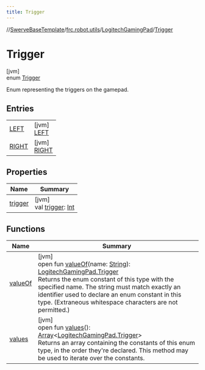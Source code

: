 ```yaml
---
title: Trigger
---
```

//[SwerveBaseTemplate](../../../../index.html)/[frc.robot.utils](../../index.html)/[LogitechGamingPad](../index.html)/[Trigger](index.html)



# Trigger



[jvm]\
enum [Trigger](index.html)

Enum representing the triggers on the gamepad.



## Entries


| | |
|---|---|
| [LEFT](-l-e-f-t/index.html) | [jvm]<br>[LEFT](-l-e-f-t/index.html) |
| [RIGHT](-r-i-g-h-t/index.html) | [jvm]<br>[RIGHT](-r-i-g-h-t/index.html) |


## Properties


| Name | Summary |
|---|---|
| [trigger](trigger.html) | [jvm]<br>val [trigger](trigger.html): [Int](https://kotlinlang.org/api/latest/jvm/stdlib/kotlin/-int/index.html) |


## Functions


| Name | Summary |
|---|---|
| [valueOf](value-of.html) | [jvm]<br>open fun [valueOf](value-of.html)(name: [String](https://docs.oracle.com/javase/8/docs/api/java/lang/String.html)): [LogitechGamingPad.Trigger](index.html)<br>Returns the enum constant of this type with the specified name. The string must match exactly an identifier used to declare an enum constant in this type. (Extraneous whitespace characters are not permitted.) |
| [values](values.html) | [jvm]<br>open fun [values](values.html)(): [Array](https://kotlinlang.org/api/latest/jvm/stdlib/kotlin/-array/index.html)&lt;[LogitechGamingPad.Trigger](index.html)&gt;<br>Returns an array containing the constants of this enum type, in the order they're declared. This method may be used to iterate over the constants. |

